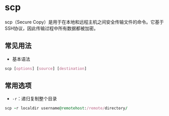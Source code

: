# scp
scp（Secure Copy）是用于在本地和远程主机之间安全传输文件的命令。它基于SSH协议，因此传输过程中所有数据都被加密。
## 常见用法
- 基本语法

```css
scp [options] [source] [destination]
```
## 常用选项
- `-r`：递归复制整个目录
```ruby
scp -r localdir username@remotehost:/remote/directory/
```
